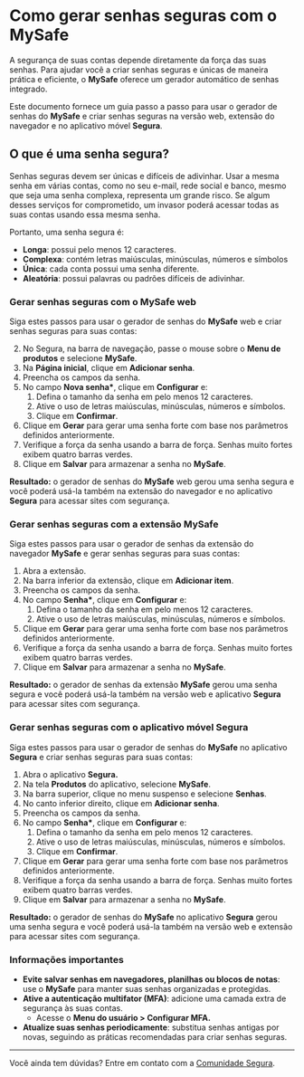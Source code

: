 # Como gerar senhas seguras com o MySafe

A segurança de suas contas depende diretamente da força das suas senhas. Para ajudar você a criar senhas seguras e únicas de maneira prática e eficiente, o **MySafe** oferece um gerador automático de senhas integrado.

Este documento fornece um guia passo a passo para usar o gerador de senhas do **MySafe** e criar senhas seguras na versão web, extensão do navegador e no aplicativo móvel **Segura**.

## O que é uma senha segura?

Senhas seguras devem ser únicas e difíceis de adivinhar. Usar a mesma senha em várias contas, como no seu e-mail, rede social e banco, mesmo que seja uma senha complexa, representa um grande risco. Se algum desses serviços for comprometido, um invasor poderá acessar todas as suas contas usando essa mesma senha.

Portanto, uma senha segura é:

* **Longa**: possui pelo menos 12 caracteres.  
* **Complexa**: contém letras maiúsculas, minúsculas, números e símbolos  
* **Única**: cada conta possui uma senha diferente.  
* **Aleatória**: possui palavras ou padrões difíceis de adivinhar.

### Gerar senhas seguras com o MySafe web

Siga estes passos para usar o gerador de senhas do **MySafe** web e criar senhas seguras para suas contas:

2. No Segura, na barra de navegação, passe o mouse sobre o **Menu de produtos** e selecione **MySafe**.  
3. Na **Página inicial**, clique em **Adicionar senha**.  
4. Preencha os campos da senha.  
5. No campo **Nova senha\***, clique em **Configurar** e:  
   1. Defina o tamanho da senha em pelo menos 12 caracteres.  
   2. Ative o uso de letras maiúsculas, minúsculas, números e símbolos.  
   3. Clique em **Confirmar**.  
6. Clique em **Gerar** para gerar uma senha forte com base nos parâmetros definidos anteriormente.  
7. Verifique a força da senha usando a barra de força. Senhas muito fortes exibem quatro barras verdes.  
8. Clique em **Salvar** para armazenar a senha no **MySafe**.

**Resultado:** o gerador de senhas do **MySafe** web gerou uma senha segura e você poderá usá-la também na extensão do navegador e no aplicativo **Segura** para acessar sites com segurança.

### Gerar senhas seguras com a extensão MySafe 
Siga estes passos para usar o gerador de senhas da extensão do navegador **MySafe** e gerar senhas seguras para suas contas:

1. Abra a extensão.  
2. Na barra inferior da extensão, clique em **Adicionar item**.  
3. Preencha os campos da senha.  
4. No campo **Senha\***, clique em **Configurar** e:  
   1. Defina o tamanho da senha em pelo menos 12 caracteres.  
   2. Ative o uso de letras maiúsculas, minúsculas, números e símbolos.  
5. Clique em **Gerar** para gerar uma senha forte com base nos parâmetros definidos anteriormente.  
6. Verifique a força da senha usando a barra de força. Senhas muito fortes exibem quatro barras verdes.  
7. Clique em **Salvar** para armazenar a senha no **MySafe**.

**Resultado:** o gerador de senhas da extensão **MySafe** gerou uma senha segura e você poderá usá-la também na versão web e aplicativo **Segura** para acessar sites com segurança.

### Gerar senhas seguras com o aplicativo móvel Segura 

Siga estes passos para usar o gerador de senhas do **MySafe** no aplicativo **Segura** e criar senhas seguras para suas contas:

1. Abra o aplicativo **Segura.**  
2. Na tela **Produtos** do aplicativo, selecione **MySafe**.  
3. Na barra superior, clique no menu suspenso e selecione **Senhas**.  
4. No canto inferior direito, clique em **Adicionar senha**.  
5. Preencha os campos da senha.  
6. No campo **Senha\***, clique em **Configurar** e:  
   1. Defina o tamanho da senha em pelo menos 12 caracteres.  
   2. Ative o uso de letras maiúsculas, minúsculas, números e símbolos.  
   3. Clique em **Confirmar**.  
7. Clique em **Gerar** para gerar uma senha forte com base nos parâmetros definidos anteriormente.  
8. Verifique a força da senha usando a barra de força. Senhas muito fortes exibem quatro barras verdes.  
9. Clique em **Salvar** para armazenar a senha no **MySafe**.

**Resultado:** o gerador de senhas do **MySafe** no aplicativo **Segura** gerou uma senha segura e você poderá usá-la também na versão web e extensão para acessar sites com segurança.

### Informações importantes

* **Evite salvar senhas em navegadores, planilhas ou blocos de notas**: use o **MySafe** para manter suas senhas organizadas e protegidas.  
* **Ative a autenticação multifator (MFA)**: adicione uma camada extra de segurança às suas contas.   
  * Acesse o **Menu do usuário \> Configurar MFA.**  
* **Atualize suas senhas periodicamente**: substitua senhas antigas por novas, seguindo as práticas recomendadas para criar senhas seguras.
---


Você ainda tem dúvidas? Entre em contato com a [Comunidade Segura](https://community.Segura.io/).
